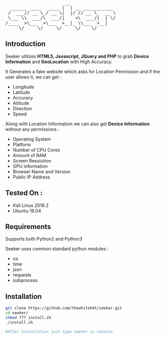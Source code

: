 <pre>
                      __                 
  ______ ____   ____ |  | __ ___________
 /  ___// __ \_/ __ \|  |/ // __ \_  __ \
 \___ \\  ___/\  ___/|    <\  ___/|  | \/
/____  >\___  >\___  >__|_ \\___  >__|   
     \/     \/     \/     \/    \/       
</pre>

## Introduction
Seeker utilizes **HTML5, Javascript, JQuery and PHP** to grab **Device Information** and **GeoLocation** with High Accuracy.

It Generates a fake website which asks for Location Permission and if the user allows it, we can get :

* Longitude
* Latitude
* Accuracy
* Altitude
* Direction
* Speed

Along with Location Information we can also get **Device Information** without any permissions :

* Operating System
* Platform
* Number of CPU Cores
* Amount of RAM
* Screen Resolution
* GPU information
* Browser Name and Version
* Public IP Address

## Tested On :

* Kali Linux 2018.2
* Ubuntu 18.04

## Requirements

Supports both Python2 and Python3

Seeker uses common standard python modules :

* os
* time
* json
* requests
* subprocess

## Installation

```bash
git clone https://github.com/thewhiteh4t/seeker.git
cd seeker/
chmod 777 install.sh
./install.sh

#After Installation just type seeker in console
```
